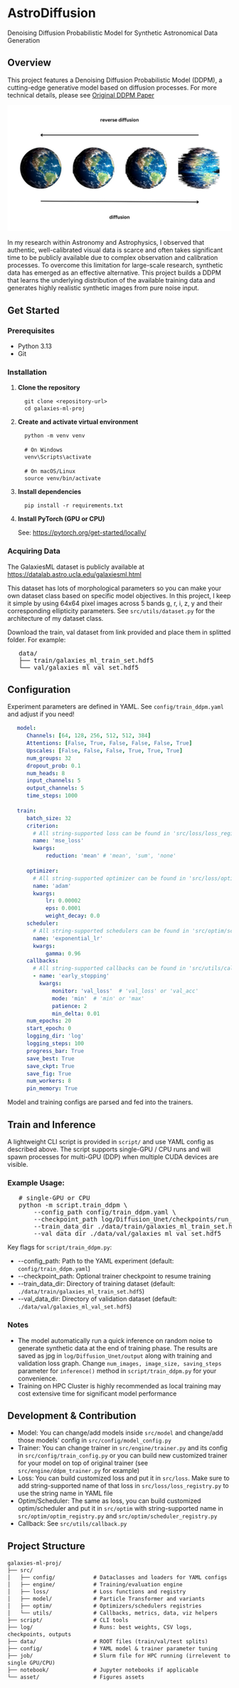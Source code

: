# AstroDiffusion
Denoising Diffusion Probabilistic Model for Synthetic Astronomical Data Generation

## Overview
This project features a Denoising Diffusion Probabilistic Model (DDPM), a cutting-edge generative model based on diffusion processes. For more technical details, please see [Original DDPM Paper](https://arxiv.org/abs/2006.11239)

![A simple demonstration of diffusion process ](asset/image_1.jpeg)

In my research within Astronomy and Astrophysics, I observed that authentic, well-calibrated visual data is scarce and often takes significant time to be publicly available due to complex observation and calibration processes. To overcome this limitation for large-scale research, synthetic data has emerged as an effective alternative. This project builds a DDPM that learns the underlying distribution of the available training data and generates highly realistic synthetic images from pure noise input.

## Get Started 

### Prerequisites
- Python 3.13
- Git

### Installation
1. **Clone the repository**
    ```
      git clone <repository-url>
      cd galaxies-ml-proj 
    ```
         
2. **Create and activate virtual environment**

    ```
      python -m venv venv

      # On Windows
      venv\Scripts\activate

      # On macOS/Linux
      source venv/bin/activate 
    ```
   
3. **Install dependencies**
   
    ```
      pip install -r requirements.txt
    ```

4. **Install PyTorch (GPU or CPU)**
   
   See: https://pytorch.org/get-started/locally/

### Acquiring Data
The GalaxiesML dataset is publicly available at https://datalab.astro.ucla.edu/galaxiesml.html

This dataset has lots of morphological parameters so you can make your own dataset class based on specific model objectives. In this project, I keep it simple by using 64x64 pixel images across 5 bands g, r, i, z, y and their corresponding ellipticity parameters. See `src/utils/dataset.py` for the architecture of my dataset class. 

Download the train, val dataset from link provided and place them in splitted folder. For example:

<pre>
   data/
   ├── train/galaxies_ml_train_set.hdf5
   └── val/galaxies_ml_val_set.hdf5
</pre>

## Configuration
Experiment parameters are defined in YAML. See `config/train_ddpm.yaml` and adjust if you need!

```yaml
   model: 
      Channels: [64, 128, 256, 512, 512, 384]
      Attentions: [False, True, False, False, False, True]
      Upscales: [False, False, False, True, True, True]
      num_groups: 32 
      dropout_prob: 0.1
      num_heads: 8
      input_channels: 5
      output_channels: 5
      time_steps: 1000

   train:
      batch_size: 32
      criterion: 
        # All string-supported loss can be found in 'src/loss/loss_registry.py'
        name: 'mse_loss'
        kwargs:
            reduction: 'mean' # 'mean', 'sum', 'none'
      
      optimizer:
        # All string-supported optimizer can be found in 'src/loss/optim_registry.py' 
        name: 'adam' 
        kwargs:
            lr: 0.00002
            eps: 0.0001
            weight_decay: 0.0
      scheduler:
        # All string-supported schedulers can be found in 'src/optim/scheduler_registry.py'
        name: 'exponential_lr'
        kwargs:
            gamma: 0.96
      callbacks: 
        # All string-supported callbacks can be found in 'src/utils/callbacks.py'
        - name: 'early_stopping'
          kwargs:
              monitor: 'val_loss'  # 'val_loss' or 'val_acc'
              mode: 'min'  # 'min' or 'max'
              patience: 2
              min_delta: 0.01
      num_epochs: 20
      start_epoch: 0
      logging_dir: 'log'
      logging_steps: 100
      progress_bar: True
      save_best: True
      save_ckpt: True
      save_fig: True
      num_workers: 8
      pin_memory: True
```

Model and training configs are parsed and fed into the trainers.

## Train and Inference

A lightweight CLI script is provided in `script/` and use YAML config as described above. The script supports single-GPU / CPU runs and will spawn processes for multi-GPU (DDP) when multiple CUDA devices are visible. 

### Example Usage:

<pre>
   # single-GPU or CPU
   python -m script.train_ddpm \
       --config_path config/train_ddpm.yaml \
       --checkpoint_path log/Diffusion_Unet/checkpoints/run_01.pt \
       --train_data_dir ./data/train/galaxies_ml_train_set.hdf5
       --val_data_dir ./data/val/galaxies_ml_val_set.hdf5
</pre>

Key flags for `script/train_ddpm.py`:
- --config_path: Path to the YAML experiment (default: `config/train_ddpm.yaml`)
- --checkpoint_path: Optional trainer checkpoint to resume training
- --train_data_dir: Directory of training dataset (default: `./data/train/galaxies_ml_train_set.hdf5`)
- --val_data_dir: Directory of validation dataset (default: `./data/val/galaxies_ml_val_set.hdf5`)

### Notes

- The model automatically run a quick inference on random noise to generate synthetic data at the end of training phase. The results are saved as jpg in `log/Diffusion_Unet/output` along with training and validation loss graph. Change `num_images, image_size, saving_steps` parameter for `inference()` method in `script/train_ddpm.py` for your convenience.
- Training on HPC Cluster is highly recommended as local training may cost extensive time for significant model performance

## Development & Contribution
- Model: You can change/add models inside `src/model` and change/add those models' config in `src/config/model_config.py`
- Trainer: You can change trainer in `src/engine/trainer.py` and its config in `src/config/train_config.py` or you can build new customized trainer for your model on top of original trainer (see `src/engine/ddpm_trainer.py` for example)
- Loss: You can build customized loss and put it in `src/loss`. Make sure to add string-supported name of that loss in `src/loss/loss_registry.py` to use the string name in YAML file
- Optim/Scheduler: The same as loss, you can build customized optim/scheduler and put it in `src/optim` with string-supported name in `src/optim/optim_registry.py` and `src/optim/scheduler_registry.py`
- Callback: See `src/utils/callback.py`

## Project Structure
```
galaxies-ml-proj/
├── src/
│   ├── config/            # Dataclasses and loaders for YAML configs
│   ├── engine/            # Training/evaluation engine
│   ├── loss/              # Loss functions and registry
│   ├── model/             # Particle Transformer and variants
│   ├── optim/             # Optimizers/schedulers registries
│   └── utils/             # Callbacks, metrics, data, viz helpers 
├── script/                # CLI tools
├── log/                   # Runs: best weights, CSV logs, checkpoints, outputs
├── data/                  # ROOT files (train/val/test splits)
├── config/                # YAML model & trainer parameter tuning 
├── job/                   # Slurm file for HPC running (irrelevent to single GPU/CPU) 
├── notebook/              # Jupyter notebooks if applicable
└── asset/                 # Figures assets
```